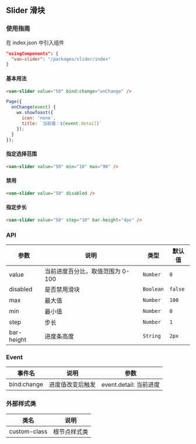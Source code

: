 ## Slider 滑块

### 使用指南
在 index.json 中引入组件
```json
"usingComponents": {
  "van-slider": "/packages/slider/index"
}
```
#### 基本用法

```html
<van-slider value="50" bind:change="onChange" />
```

```js
Page({
  onChange(event) {
    wx.showToast({
      icon: 'none',
      title: `当前值：${event.detail}`
    });
  }
});
```

#### 指定选择范围

```html
<van-slider value="50" min="10" max="90" />
```

#### 禁用

```html
<van-slider value="50" disabled />
```

#### 指定步长

```html
<van-slider value="50" step="10" bar-height="4px" />
```

### API

| 参数       | 说明      | 类型       | 默认值       |
|-----------|-----------|-----------|-------------|
| value | 当前进度百分比，取值范围为 0-100 | `Number` | `0` |
| disabled | 是否禁用滑块 | `Boolean` | `false` |
| max | 最大值 | `Number` | `100` |
| min | 最小值 | `Number` | `0` |
| step | 步长 | `Number` | `1` |
| bar-height | 进度条高度 | `String` | `2px` |

### Event

| 事件名 | 说明 | 参数 |
|-----------|-----------|-----------|
| bind:change | 进度值改变后触发 | event.detail: 当前进度 |

### 外部样式类

| 类名 | 说明 |
|-----------|-----------|
| custom-class | 根节点样式类 |
